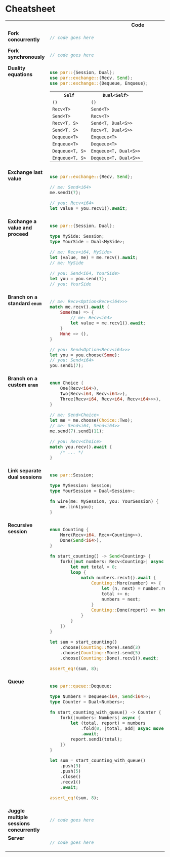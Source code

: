 # Cheatsheet

<table>
<tr>
    <th></th>
    <th>Code</th>
</tr>
<tr>
<td style="vertical-align:top"><strong>Fork concurrently</strong></td>
<td>

```rust
// code goes here
```

</td>
</tr>
<tr>
<td style="vertical-align:top"><strong>Fork synchronously</strong></td>
<td>

```rust
// code goes here
```

</td>
</tr>
<tr>
<td style="vertical-align:top"><strong>Duality equations</strong></td>
<td>

```rust
use par::{Session, Dual};
use par::exchange::{Recv, Send};
use par::exchange::{Dequeue, Enqueue};
```

<table>
<tr>
    <th><code>Self</code></th>
    <th><code>Dual&lt;Self&gt;</code></th></tr>
<tr>
<tr>
    <td><code>()</code></td>
    <td><code>()</code></td>
</tr>
<tr>
    <td><code>Recv&lt;T&gt;</code></td>
    <td><code>Send&lt;T&gt;</code></td>
</tr>
<tr>
    <td><code>Send&lt;T&gt;</code></td>
    <td><code>Recv&lt;T&gt;</code></td>
</tr>
<tr>
    <td><code>Recv&lt;T, S&gt;</code></td>
    <td><code>Send&lt;T, Dual&lt;S&gt;&gt;</code></td>
</tr>
<tr>
    <td><code>Send&lt;T, S&gt;</code></td>
    <td><code>Recv&lt;T, Dual&lt;S&gt;&gt;</code></td>
</tr>
<tr>
    <td><code>Dequeue&lt;T&gt;</code></td>
    <td><code>Enqueue&lt;T&gt;</code></td>
</tr>
<tr>
    <td><code>Enqueue&lt;T&gt;</code></td>
    <td><code>Dequeue&lt;T&gt;</code></td>
</tr>
<tr>
    <td><code>Dequeue&lt;T, S&gt;</code></td>
    <td><code>Enqueue&lt;T, Dual&lt;S&gt;&gt;</code></td>
</tr>
<tr>
    <td><code>Enqueue&lt;T, S&gt;</code></td>
    <td><code>Dequeue&lt;T, Dual&lt;S&gt;&gt;</code></td>
</tr>
</table>

</td>
</tr>
<tr>
<td style="vertical-align:top"><strong>Exchange last value</strong></td>
<td>

```rust
use par::exchange::{Recv, Send};
```

```rust
// me: Send<i64>
me.send1(7);
```

```rust
// you: Recv<i64>
let value = you.recv1().await;
```

</td>
</tr>
<tr>
<td style="vertical-align:top"><strong>Exchange a value and proceed</strong></td>
<td>

```rust
use par::{Session, Dual};

type MySide: Session;
type YourSide = Dual<MySide>;
```

```rust
// me: Recv<i64, MySide>
let (value, me) = me.recv().await;
// me: MySide
```

```rust
// you: Send<i64, YourSide>
let you = you.send(7);
// you: YourSide
```

</td>
</tr>
<tr>
<td style="vertical-align:top"><strong>Branch on a standard <code>enum</code></strong></td>
<td>

```rust
// me: Recv<Option<Recv<i64>>>
match me.recv().await {
    Some(me) => {
        // me: Recv<i64>
        let value = me.recv1().await;
    }
    None => (),
}
```

```rust
// you: Send<Option<Recv<i64>>>
let you = you.choose(Some);
// you: Send<i64>
you.send1(7);
```

</td>
</tr>
<tr>
<td style="vertical-align:top"><strong>Branch on a custom <code>enum</code></strong></td>
<td>

```rust
enum Choice {
    One(Recv<i64>),
    Two(Recv<i64, Recv<i64>>),
    Three(Recv<i64, Recv<i64, Recv<i64>>>),
}
```

```rust
// me: Send<Choice>
let me = me.choose(Choice::Two);
// me: Send<i64, Send<i64>>
me.send(7).send1(11);
```

```rust
// you: Recv<Choice>
match you.recv().await {
    /* ... */
}
```

</td>
</tr>
<tr>
<td style="vertical-align:top"><strong>Link separate dual sessions</strong></td>
<td>

```rust
use par::Session;

type MySession: Session;
type YourSession = Dual<Session>;

fn wire(me: MySession, you: YourSession) {
    me.link(you);
}
```

</td>
</tr>
<tr>
<td style="vertical-align:top"><strong>Recursive session</strong></td>
<td>

```rust
enum Counting {
    More(Recv<i64, Recv<Counting>>),
    Done(Send<i64>),
}

fn start_counting() -> Send<Counting> {
    fork(|mut numbers: Recv<Counting>| async {
        let mut total = 0;
        loop {
            match numbers.recv1().await {
                Counting::More(number) => {
                    let (n, next) = number.recv().await;
                    total += n;
                    numbers = next;
                }
                Counting::Done(report) => break report.send1(total),
            }
        }
    })
}
```

```rust
let sum = start_counting()
    .choose(Counting::More).send(3)
    .choose(Counting::More).send(5)
    .choose(Counting::Done).recv1().await;

assert_eq!(sum, 8);
```

</td>
</tr>
<tr>
<td style="vertical-align:top"><strong>Queue</strong></td>
<td>

```rust
use par::queue::Dequeue;

type Numbers = Dequeue<i64, Send<i64>>;
type Counter = Dual<Numbers>;

fn start_counting_with_queue() -> Counter {
    fork(|numbers: Numbers| async {
        let (total, report) = numbers
            .fold(0, |total, add| async move { total + add })
            .await;
        report.send1(total);
    })
}
```

```rust
let sum = start_counting_with_queue()
    .push(3)
    .push(5)
    .close()
    .recv1()
    .await;

assert_eq!(sum, 8);
```

</td>
</tr>
<tr>
<td style="vertical-align:top"><strong>Juggle multiple sessions concurrently</strong></td>
<td>

```rust
// code goes here
```

</td>
</tr>
<tr>
<td style="vertical-align:top"><strong>Server</strong></td>
<td>

```rust
// code goes here
```

</td>
</tr>
</table>
